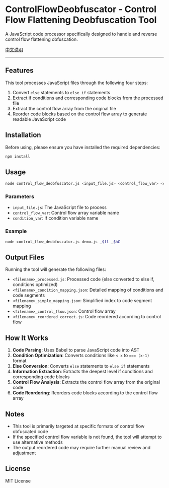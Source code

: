 # ControlFlowDeobfuscator - Control Flow Flattening Deobfuscation Tool

A JavaScript code processor specifically designed to handle and reverse control flow flattening obfuscation.

[中文说明](README_CN.md)

---

## Features

This tool processes JavaScript files through the following four steps:

1. Convert `else` statements to `else if` statements
2. Extract if conditions and corresponding code blocks from the processed file
3. Extract the control flow array from the original file
4. Reorder code blocks based on the control flow array to generate readable JavaScript code

## Installation

Before using, please ensure you have installed the required dependencies:

```bash
npm install
```

## Usage

```bash
node control_flow_deobfuscator.js <input_file.js> <control_flow_var> <condition_var>
```

### Parameters

- `input_file.js`: The JavaScript file to process
- `control_flow_var`: Control flow array variable name
- `condition_var`: If condition variable name

### Example

```bash
node control_flow_deobfuscator.js demo.js _$fl _$hC
```

## Output Files

Running the tool will generate the following files:

- `<filename>_processed.js`: Processed code (else converted to else if, conditions optimized)
- `<filename>_condition_mapping.json`: Detailed mapping of conditions and code segments
- `<filename>_simple_mapping.json`: Simplified index to code segment mapping
- `<filename>_control_flow.json`: Control flow array
- `<filename>_reordered_correct.js`: Code reordered according to control flow

## How It Works

1. **Code Parsing**: Uses Babel to parse JavaScript code into AST
2. **Condition Optimization**: Converts conditions like `< x` to `=== (x-1)` format
3. **Else Conversion**: Converts `else` statements to `else if` statements
4. **Information Extraction**: Extracts the deepest level if conditions and corresponding code blocks
5. **Control Flow Analysis**: Extracts the control flow array from the original code
6. **Code Reordering**: Reorders code blocks according to the control flow array

## Notes

- This tool is primarily targeted at specific formats of control flow obfuscated code
- If the specified control flow variable is not found, the tool will attempt to use alternative methods
- The output reordered code may require further manual review and adjustment

## License

MIT License
